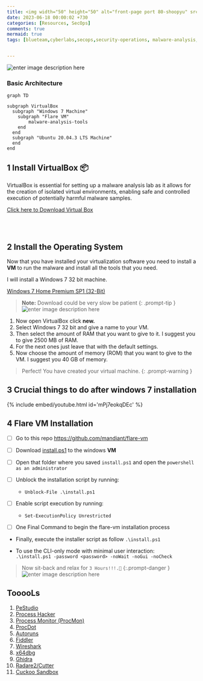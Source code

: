 ```yaml
---
title: <img width="50" height="50" alt="front-page port 80-shoopyu" src="https://github.com/thelocalh0st/thelocalh0st.github.io/assets/125783410/bd8ca578-cf9b-4fe1-86a5-334b1dc692aa"> Building Malware Analysis Lab 🪲🔬
date: 2023-06-18 00:00:02 +730
categories: [Resources, SecOps]
comments: true
mermaid: true
tags: [blueteam,cyberlabs,secops,security-operations, malware-analysis, reverse-engineering] # TAG names should always be lowercase


---
```


![enter image description here](https://img.helpnetsecurity.com/wp-content/uploads/2022/08/19153941/malware-analysis-tools-hns.jpg)

### Basic Architecture
```mermaid
graph TD

subgraph VirtualBox
  subgraph "Windows 7 Machine"
    subgraph "Flare VM"
	    malware-analysis-tools
    end
  end
  subgraph "Ubuntu 20.04.3 LTS Machine"
  end
end
```


## 1 Install VirtualBox 📦

 VirtualBox is essential for setting up a malware analysis lab as it allows for the creation of isolated virtual environments, enabling safe and controlled execution of potentially harmful malware samples.

[Click here to Download Virtual Box](https://www.virtualbox.org/wiki/Downloads)

<br> <br>
## 2 Install the Operating System

Now that you have installed your virtualization software you need to install a **VM** to run the malware and install all the tools that you need.

I will install a Windows 7 32 bit machine.

[Windows 7 Home Premium SP1 (32-Bit)](https://archive.org/details/windows7homepremiumsp132bit)

> **Note:** Download could be very slow  be patient {: .prompt-tip }
![enter image description here](https://media.giphy.com/media/bMdZu3fG2ZEBO/giphy.gif)

 1. Now open VirtualBox click  **new.**
 2. Select Windows 7 32 bit and give a name to your VM.
 3. Then select the amount of RAM that you want to give to it. I suggest you to give 2500 MB of RAM.
 4.  For the next ones just leave that with the default settings.
 5. Now choose the amount of memory (ROM) that you want to give to the VM. I suggest you 40 GB of memory.

> Perfect! You have created your virtual machine. {: .prompt-warning }

## 3 Crucial things to do after windows 7 installation

{% include embed/youtube.html id='mPj7eokqDEc' %}

## 4 Flare VM Installation

 - [ ] Go to this repo https://github.com/mandiant/flare-vm
 - [ ] Download [install.ps1](https://github.com/mandiant/flare-vm/blob/main/install.ps1)  to the windows **VM**
  
 - [ ] Open that folder where you saved `install.ps1` and open the `powershell as an administrator`
 - [ ] Unblock the installation script by running:
    -   ```Unblock-File .\install.ps1```
- [ ]  Enable script execution by running:
    -   ```Set-ExecutionPolicy Unrestricted```

- [ ] One Final Command to begin the flare-vm installation process 

- Finally, execute the installer script as follow ```.\install.ps1```

-   To use the CLI-only mode with minimal user interaction:  
```.\install.ps1 -password <password> -noWait -noGui -noCheck```

> Now sit-back and relax for `3 Hours!!!.🤯` {:.prompt-danger }
![enter image description here](https://media.giphy.com/media/M3i6XHZUcBJc4JVtVE/giphy.gif)

## TooooLs

1.  [PeStudio](https://www.varonis.com/blog/malware-analysis-tools#PeStudio)
2.  [Process Hacker](https://www.varonis.com/blog/malware-analysis-tools#ProcessHacker)
3.  [Process Monitor (ProcMon)](https://www.varonis.com/blog/malware-analysis-tools#ProcMon)
4.  [ProcDot](https://www.varonis.com/blog/malware-analysis-tools#ProcDot)
5.  [Autoruns](https://www.varonis.com/blog/malware-analysis-tools#Autoruns)
6.  [Fiddler](https://www.varonis.com/blog/malware-analysis-tools#Fiddler)
7.  [Wireshark](https://www.varonis.com/blog/malware-analysis-tools#Wireshark)
8.  [x64dbg](https://www.varonis.com/blog/malware-analysis-tools#x64dbg)
9.  [Ghidra](https://www.varonis.com/blog/malware-analysis-tools#Ghidra)
10.  [Radare2/Cutter](https://www.varonis.com/blog/malware-analysis-tools#Cutter)
11.  [Cuckoo Sandbox](https://www.varonis.com/blog/malware-analysis-tools#Cuckoo)

